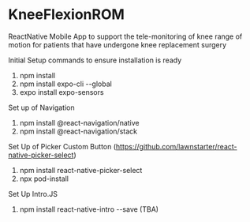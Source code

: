 # KneeFlexionROM
ReactNative Mobile App to support the tele-monitoring of knee range of motion for patients that have undergone knee replacement surgery

Initial Setup commands to ensure installation is ready

1) npm install
2) npm install expo-cli --global
3) expo install expo-sensors

Set up of Navigation
1) npm install @react-navigation/native
2) npm install @react-navigation/stack

Set Up of Picker Custom Button (https://github.com/lawnstarter/react-native-picker-select)
1) npm install react-native-picker-select
2) npx pod-install

Set Up Intro.JS
1) npm install react-native-intro --save (TBA)
